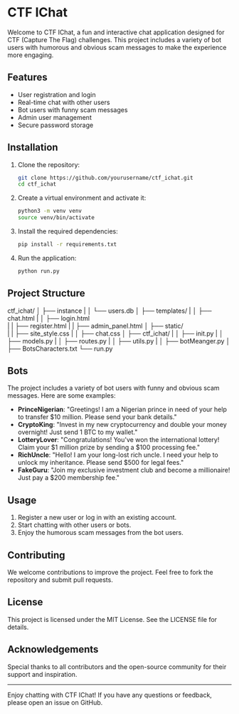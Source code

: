 # CTF IChat

Welcome to CTF IChat, a fun and interactive chat application designed for CTF (Capture The Flag) challenges. This project includes a variety of bot users with humorous and obvious scam messages to make the experience more engaging.

## Features

- User registration and login
- Real-time chat with other users
- Bot users with funny scam messages
- Admin user management
- Secure password storage

## Installation

1. Clone the repository:

    ```sh
    git clone https://github.com/yourusername/ctf_ichat.git
    cd ctf_ichat
    ```

2. Create a virtual environment and activate it:

    ```sh
    python3 -m venv venv
    source venv/bin/activate
    ```

3. Install the required dependencies:

    ```sh
    pip install -r requirements.txt
    ```

4. Run the application:

    ```sh
    python run.py
    ```

## Project Structure
ctf_ichat/
│ ├── instance 
| │ └── users.db 
│ ├── templates/ 
| │ ├── chat.html 
| │ ├── login.html  
| | ├── register.html 
| | ├── admin_panel.html
│ ├── static/  
| | ├── site_style.css 
| │ ├── chat.css 
│ ├── ctf_ichat/ 
| │ ├── init.py 
| │ ├── models.py 
| │ ├── routes.py 
| │ ├── utils.py 
| │ ├── botMeanger.py 
│ ├── BotsCharacters.txt 
└── run.py
## Bots

The project includes a variety of bot users with funny and obvious scam messages. Here are some examples:

- **PrinceNigerian**: "Greetings! I am a Nigerian prince in need of your help to transfer $10 million. Please send your bank details."
- **CryptoKing**: "Invest in my new cryptocurrency and double your money overnight! Just send 1 BTC to my wallet."
- **LotteryLover**: "Congratulations! You've won the international lottery! Claim your $1 million prize by sending a $100 processing fee."
- **RichUncle**: "Hello! I am your long-lost rich uncle. I need your help to unlock my inheritance. Please send $500 for legal fees."
- **FakeGuru**: "Join my exclusive investment club and become a millionaire! Just pay a $200 membership fee."

## Usage

1. Register a new user or log in with an existing account.
2. Start chatting with other users or bots.
3. Enjoy the humorous scam messages from the bot users.

## Contributing

We welcome contributions to improve the project. Feel free to fork the repository and submit pull requests.

## License

This project is licensed under the MIT License. See the LICENSE file for details.

## Acknowledgements

Special thanks to all contributors and the open-source community for their support and inspiration.

---

Enjoy chatting with CTF IChat! If you have any questions or feedback, please open an issue on GitHub.
